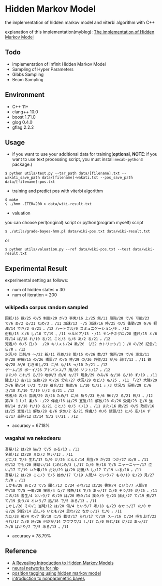 # Hidden Markov Model

the implementation of hidden markov model and viterbi algorithm with C++

explanation of this implementation(myblog): [The implementation of Hidden Markov Model](https://seiichiinoue.github.io/post/hmm/)

## Todo 

- implementation of Infinit Hidden Markov Model
- Sampling of Hyper Parameters
- Gibbs Sampling
- Beam Sampling


## Environment

- C++ 11+
- clang++ 10.0
- boost 1.71.0
- glog 0.4.0
- gflag 2.2.2


## Usage

- if you want to use your additional data for training(**optional**, **NOTE**: if you want to use text processing script, you must install `mecab-python3` package.)

```
$ python utils/text.py --tar_path data/[filename].txt --wakati_save_path data/[filename]-wakati.txt --pos_save_path data/[filename]-pos.txt
```

- training and predict pos with viterbi algorithm

```
$ make
$ ./hmm -ITER=200 > data/wiki-result.txt
```

- valuation

you can choose perl(original) script or python(program myself) script

```
$ ./utils/grade-bayes-hmm.pl data/wiki-pos.txt data/wiki-result.txt
```

or 

```
$ python utils/valuation.py --ref data/wiki-pos.txt --test data/wiki-result.txt
```



## Experimental Result

experimental setting as follows:

- num of hidden states = 30
- num of iteration = 200

### wikipedia corpus random sampled

```
回転/16 数/25 の/5 制御/29 が/3 事実/16 上/25 無/11 段階/28 で/6 可能/23 で/6 あ/2 る/21 ため/3 、/11 加速/13 ・/5 減速/16 時/25 の/5 衝動/29 を/6 軽減/14 でき/2 る/21 。/12 ハートフル/0 コミュニケーション/9 。/12
俗称/15 と/6 し/10 て/19 、/11 セルビア/13 ・/11 モンテネグロ/28 連邦/15 と/6 呼/14 ば/18 れ/10 る/21 こと/3 も/6 あ/2 る/21 。/12
死者/0 の/5 日/8 　/20 キリスト/24 教/20 （/22 カトリック/1 ）/8 の/26 記念/1 日/8 。/12
水沢/0 江刺/9 ～/22 新/11 花巻/28 間/15 の/26 数/27 箇所/29 で/6 東北/11 新/28 幹線/15 の/26 橋梁/7 の/5 柱/29 の/26 外壁/23 が/6 剥げ/13 、/11 鉄骨/28 が/6 むき出し/23 に/6 な/18 っ/10 た/21 。/12
ゲーム/15 ボーイ/26 アドバンス/7 用/26 ソフト/17 。/12
また/0 これ/5 ら/29 地学/3 的/6 な/27 現象/29 のみ/6 な/18 ら/10 ず/19 、/11 陸上/13 古/11 生物/28 の/26 分布/27 状況/29 など/3 も/25 、/11 「/27 大陸/29 が/6 動/14 い/2 て/19 離合/23 集散/6 し/10 た/21 」/3 状況/5 証拠/29 と/6 さ/18 れ/10 て/19 い/2 る/21 。/12
死者/0 の/5 霊魂/29 の/26 ため/7 に/6 祈り/23 を/6 捧げ/2 る/21 日/3 。/12
第/0 １１/1 条/8 ：/22 俘虜/16 は/25 宣誓/11 解放/28 の/26 受諾/23 を/6 強制/14 さ/18 れ/10 る/21 こと/3 な/5 く/13 、/11 また/16 敵/25 の/5 政府/16 は/25 宣誓/11 解放/28 を/6 求め/2 る/21 俘虜/3 の/6 請願/23 に/6 応/14 ずる/17 義務/12 は/14 な/2 い/21 。/12
```

- accuracy = 67.18%

### wagahai wa nekodearu

```
吾輩/12 は/20 猫/3 で/5 ある/13 。/11 
名前/12 は/20 まだ/3 無い/13 。/11
どこ/3 で/5 生れ/17 た/0 か/26 とんと/14 見当/9 が/23 つか/27 ぬ/0 。/11
何/12 でも/20 薄暗い/14 じめじめ/3 し/17 た/0 所/18 で/5 ニャーニャー/17 泣い/17 て/19 いた事/10 だけ/29 は/20 記憶/3 し/17 て/19 いる/10 。/11
吾輩/12 は/20 ここ/3 で/5 始め/17 て/19 人間/4 という/7 もの/18 を/23 見/27 た/0 。/11
しかも/28 あと/3 で/5 聞く/13 と/24 それ/12 は/20 書生/4 という/7 人間/8 中/18 で/5 一番/20 獰悪/4 な/7 種族/18 で/5 あっ/17 た/0 そう/29 だ/25 。/11
この/28 書生/4 という/7 の/29 は/20 時々/14 我々/9 を/23 捕え/27 て/19 煮/27 て/19 食う/4 という/7 話/18 で/5 ある/13 。/11
しかし/28 その/1 当時/12 は/20 何/4 という/7 考/18 も/23 なかっ/27 た/0 から/26 別段/14 恐し/6 いとも/24 思わ/22 なかっ/17 た/0 。/11
ただ/28 彼/4 の/7 掌/18 に/5 載せ/17 られ/17 て/19 スー/16 と/24 持ち上げ/22 られ/17 た/0 時/26 何だか/14 フワフワ/3 し/17 た/0 感じ/18 が/23 あっ/27 た/0 ばかり/2 で/5 ある/13 。/11
```

- accuracy = 78.79%

## Reference

- [A Revealing Introduction to Hidden Markov Models](https://www.cs.sjsu.edu/~stamp/RUA/HMM.pdf)
- [neural networks for nlp](http://www.phontron.com/teaching.php)
- [position tagging using hidden markov model](http://www.phontron.com/slides/nlp-programming-ja-04-hmm.pdf)
- [introduction to nonparametric bayes](http://www.phontron.com/slides/nonparametric-tutorial-ja-1.pdf)
